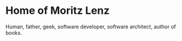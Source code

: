 # Home of Moritz Lenz

Human, father, geek, software developer, software architect, author of books.
